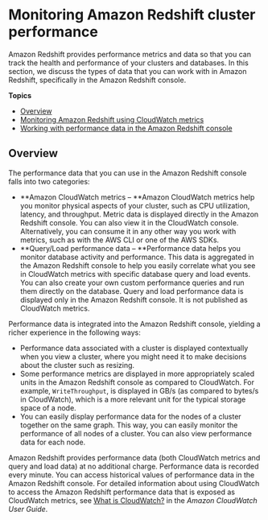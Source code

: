 # Monitoring Amazon Redshift cluster performance<a name="metrics"></a>

Amazon Redshift provides performance metrics and data so that you can track the health and performance of your clusters and databases\. In this section, we discuss the types of data that you can work with in Amazon Redshift, specifically in the Amazon Redshift console\. 

**Topics**
+ [Overview](#metrics-overview)
+ [Monitoring Amazon Redshift using CloudWatch metrics](metrics-listing.md)
+ [Working with performance data in the Amazon Redshift console](performance-metrics-console.md)

## Overview<a name="metrics-overview"></a>

The performance data that you can use in the Amazon Redshift console falls into two categories:
+ **Amazon CloudWatch metrics – **Amazon CloudWatch metrics help you monitor physical aspects of your cluster, such as CPU utilization, latency, and throughput\. Metric data is displayed directly in the Amazon Redshift console\. You can also view it in the CloudWatch console\. Alternatively, you can consume it in any other way you work with metrics, such as with the AWS CLI or one of the AWS SDKs\. 
+ **Query/Load performance data – **Performance data helps you monitor database activity and performance\. This data is aggregated in the Amazon Redshift console to help you easily correlate what you see in CloudWatch metrics with specific database query and load events\. You can also create your own custom performance queries and run them directly on the database\. Query and load performance data is displayed only in the Amazon Redshift console\. It is not published as CloudWatch metrics\. 

Performance data is integrated into the Amazon Redshift console, yielding a richer experience in the following ways:
+ Performance data associated with a cluster is displayed contextually when you view a cluster, where you might need it to make decisions about the cluster such as resizing\.
+ Some performance metrics are displayed in more appropriately scaled units in the Amazon Redshift console as compared to CloudWatch\. For example, `WriteThroughput`, is displayed in GB/s \(as compared to bytes/s in CloudWatch\), which is a more relevant unit for the typical storage space of a node\.
+ You can easily display performance data for the nodes of a cluster together on the same graph\. This way, you can easily monitor the performance of all nodes of a cluster\. You can also view performance data for each node\. 

Amazon Redshift provides performance data \(both CloudWatch metrics and query and load data\) at no additional charge\. Performance data is recorded every minute\. You can access historical values of performance data in the Amazon Redshift console\. For detailed information about using CloudWatch to access the Amazon Redshift performance data that is exposed as CloudWatch metrics, see [What is CloudWatch?](https://docs.aws.amazon.com/AmazonCloudWatch/latest/DeveloperGuide/WhatIsCloudWatch.html.html) in the *Amazon CloudWatch User Guide*\. 